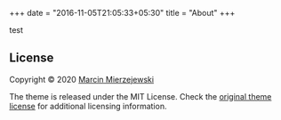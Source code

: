 +++
date = "2016-11-05T21:05:33+05:30"
title = "About"
+++

test


## License

Copyright © 2020 [Marcin Mierzejewski](https://mrmierzejewski.com/)

The theme is released under the MIT License. Check the [original theme license](https://github.com/panr/hugo-theme-terminal/blob/master/LICENSE.md) for additional licensing information.

